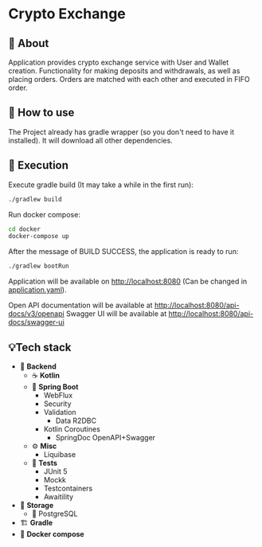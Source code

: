 # Crypto Exchange

## 🔎 About
Application provides crypto exchange service with User and Wallet creation.
Functionality for making deposits and withdrawals, as well as placing orders.
Orders are matched with each other and executed in FIFO order.

## 📖 How to use
The Project already has gradle wrapper (so you don't need to have it installed).
It will download all other dependencies.

## 🚀 Execution
Execute gradle build (It may take a while in the first run):
```sh
./gradlew build
```
Run docker compose:
```sh
cd docker
docker-compose up
```
After the message of BUILD SUCCESS, the application is ready to run:
```sh
./gradlew bootRun
```

Application will be available on [http://localhost:8080](http://localhost:8080)
(Can be changed in [application.yaml](src/main/resources/application.yaml)).

Open API documentation will be available at [http://localhost:8080/api-docs/v3/openapi](http://localhost:8080/api-docs/v3/openapi)
Swagger UI will be available at [http://localhost:8080/api-docs/swagger-ui](http://localhost:8080/api-docs/swagger-ui)


## 💡Tech stack
- 🧠 **Backend**
    - ☕️ **Kotlin**
    - 🍃 **Spring Boot**
        - WebFlux
      - Security
      - Validation
        - Data R2DBC
      - Kotlin Coroutines
        - SpringDoc OpenAPI+Swagger
    - ⚙️ **Misc**
        - Liquibase
    - 🧪 **Tests**
        - JUnit 5
        - Mockk
        - Testcontainers
        - Awaitility
- 💾 **Storage**
    - 🔗 PostgreSQL
- 🏗 **Gradle**
- 🐳 **Docker compose**

